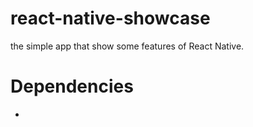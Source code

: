 # react-native-showcase

the simple app that show some features of React Native.

# Dependencies

*
